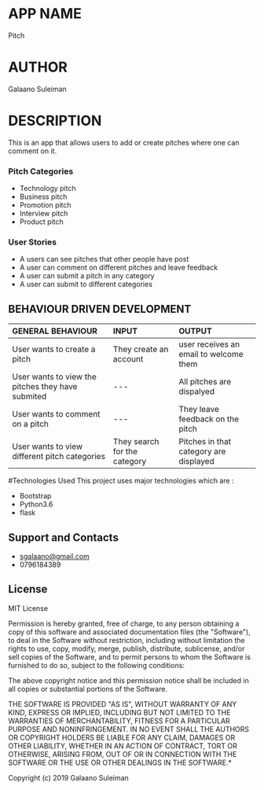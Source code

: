 # APP NAME
Pitch
# AUTHOR
Galaano Suleiman

# DESCRIPTION
This is an app that allows users to add or create pitches where one can comment on it.
### Pitch Categories
- Technology pitch
- Business pitch
- Promotion pitch
- Interview pitch
- Product pitch
### User Stories
- A users can see pitches that other people have post
- A user can comment on different pitches and leave feedback
- A user can submit a pitch in any category
- A user can submit to different categories

## BEHAVIOUR DRIVEN DEVELOPMENT
| GENERAL BEHAVIOUR | INPUT | OUTPUT|
|:------------------|:--------|:-----------|
|User wants to create a pitch| They create an account |user receives an email to welcome them|
|User wants to view the pitches they have submited| --- |All pitches are dispalyed| ---|
|User wants to comment on a pitch| --- |They leave feedback on the pitch|
|User wants to view different pitch categories| They search for the category |Pitches in that category are displayed|

#Technologies Used
This project uses major technologies which are :
- Bootstrap
- Python3.6
- flask
## Support and Contacts
 - sgalaano@gmail.com
 - 0796184389

## License
 MIT License

Permission is hereby granted, free of charge, to any person obtaining a copy of this software and associated documentation files (the "Software"), to deal in the Software without restriction, including without limitation the rights to use, copy, modify, merge, publish, distribute, sublicense, and/or sell copies of the Software, and to permit persons to whom the Software is furnished to do so, subject to the following conditions:

The above copyright notice and this permission notice shall be included in all copies or substantial portions of the Software.

THE SOFTWARE IS PROVIDED "AS IS", WITHOUT WARRANTY OF ANY KIND, EXPRESS OR IMPLIED, INCLUDING BUT NOT LIMITED TO THE WARRANTIES OF MERCHANTABILITY, FITNESS FOR A PARTICULAR PURPOSE AND NONINFRINGEMENT. IN NO EVENT SHALL THE AUTHORS OR COPYRIGHT HOLDERS BE LIABLE FOR ANY CLAIM, DAMAGES OR OTHER LIABILITY, WHETHER IN AN ACTION OF CONTRACT, TORT OR OTHERWISE, ARISING FROM, OUT OF OR IN CONNECTION WITH THE SOFTWARE OR THE USE OR OTHER DEALINGS IN THE SOFTWARE.*

Copyright (c) 2019 Galaano Suleiman
